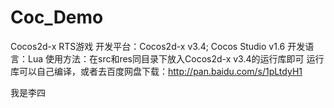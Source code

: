 # Coc_Demo
Cocos2d-x RTS游戏
开发平台：Cocos2d-x v3.4; Cocos Studio v1.6
开发语言：Lua
使用方法：在src和res同目录下放入Cocos2d-x v3.4的运行库即可
运行库可以自己编译，或者去百度网盘下载：http://pan.baidu.com/s/1pLtdyH1

我是李四